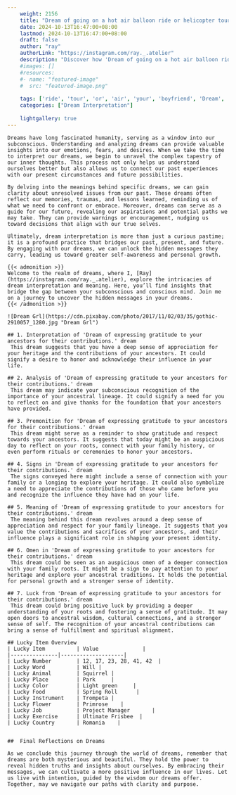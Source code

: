 ```yaml
---
    weight: 2156
    title: "Dream of going on a hot air balloon ride or helicopter tour with your boyfriend"  # Assuming 'title' column exists
    date: 2024-10-13T16:47:00+08:00
    lastmod: 2024-10-13T16:47:00+08:00
    draft: false
    author: "ray"
    authorLink: "https://instagram.com/ray._.atelier"
    description: "Discover how 'Dream of going on a hot air balloon ride or helicopter tour with your boyfriend' can interpret your future and uncover its significant meanings in your life."
    #images: []
    #resources:
    #- name: "featured-image"
    #  src: "featured-image.png"
    
    tags: ['ride', 'tour', 'or', 'air', 'your', 'boyfriend', 'Dream', 'going', 'helicopter', 'a', 'hot', 'on', 'of', 'with', 'balloon']
    categories: ["Dream Interpretation"]
    
    lightgallery: true
---
```

    
    Dreams have long fascinated humanity, serving as a window into our subconscious. Understanding and analyzing dreams can provide valuable insights into our emotions, fears, and desires. When we take the time to interpret our dreams, we begin to unravel the complex tapestry of our inner thoughts. This process not only helps us understand ourselves better but also allows us to connect our past experiences with our present circumstances and future possibilities.
    
    By delving into the meanings behind specific dreams, we can gain clarity about unresolved issues from our past. These dreams often reflect our memories, traumas, and lessons learned, reminding us of what we need to confront or embrace. Moreover, dreams can serve as a guide for our future, revealing our aspirations and potential paths we may take. They can provide warnings or encouragement, nudging us toward decisions that align with our true selves.
    
    Ultimately, dream interpretation is more than just a curious pastime; it is a profound practice that bridges our past, present, and future. By engaging with our dreams, we can unlock the hidden messages they carry, leading us toward greater self-awareness and personal growth.
    
    {{< admonition >}}
    Welcome to the realm of dreams, where I, [Ray](https://instagram.com/ray._.atelier), explore the intricacies of dream interpretation and meaning. Here, you’ll find insights that bridge the gap between your subconscious and conscious mind. Join me on a journey to uncover the hidden messages in your dreams.
    {{< /admonition >}}
    
    ![Dream Grl](https://cdn.pixabay.com/photo/2017/11/02/03/35/gothic-2910057_1280.jpg "Dream Grl")
    
    ## 1. Interpretation of 'Dream of expressing gratitude to your ancestors for their contributions.' dream
     This dream suggests that you have a deep sense of appreciation for your heritage and the contributions of your ancestors. It could signify a desire to honor and acknowledge their influence in your life.
    
    ## 2. Analysis of 'Dream of expressing gratitude to your ancestors for their contributions.' dream
     This dream may indicate your subconscious recognition of the importance of your ancestral lineage. It could signify a need for you to reflect on and give thanks for the foundation that your ancestors have provided.
    
    ## 3. Premonition for 'Dream of expressing gratitude to your ancestors for their contributions.' dream
     This dream might serve as a reminder to show gratitude and respect towards your ancestors. It suggests that today might be an auspicious day to reflect on your roots, connect with your family history, or even perform rituals or ceremonies to honor your ancestors.
    
    ## 4. Signs in 'Dream of expressing gratitude to your ancestors for their contributions.' dream
     The signs conveyed here might include a sense of connection with your family or a longing to explore your heritage. It could also symbolize a need to appreciate the contributions of those who came before you and recognize the influence they have had on your life.
    
    ## 5. Meaning of 'Dream of expressing gratitude to your ancestors for their contributions.' dream
     The meaning behind this dream revolves around a deep sense of appreciation and respect for your family lineage. It suggests that you value the contributions and sacrifices of your ancestors, and their influence plays a significant role in shaping your present identity.
    
    ## 6. Omen in 'Dream of expressing gratitude to your ancestors for their contributions.' dream
     This dream could be seen as an auspicious omen of a deeper connection with your family roots. It might be a sign to pay attention to your heritage and explore your ancestral traditions. It holds the potential for personal growth and a stronger sense of identity.
    
    ## 7. Luck from 'Dream of expressing gratitude to your ancestors for their contributions.' dream
     This dream could bring positive luck by providing a deeper understanding of your roots and fostering a sense of gratitude. It may open doors to ancestral wisdom, cultural connections, and a stronger sense of self. The recognition of your ancestral contributions can bring a sense of fulfillment and spiritual alignment.
    
    ## Lucky Item Overview
    | Lucky Item          | Value              |
    |---------------|--------------------|
    | Lucky Number        | 12, 17, 23, 28, 41, 42  |
    | Lucky Word          | Will |
    | Lucky Animal        | Squirrel |
    | Lucky Place         | Park     |
    | Lucky Color         | Light green     |
    | Lucky Food          | Spring Roll      |
    | Lucky Instrument    | Trompeta |
    | Lucky Flower        | Primrose    |
    | Lucky Job           | Project Manager       |
    | Lucky Exercise      | Ultimate Frisbee  |
    | Lucky Country       | Romania    |
    
    
    ##  Final Reflections on Dreams
    
    As we conclude this journey through the world of dreams, remember that dreams are both mysterious and beautiful. They hold the power to reveal hidden truths and insights about ourselves. By embracing their messages, we can cultivate a more positive influence in our lives. Let us live with intention, guided by the wisdom our dreams offer. Together, may we navigate our paths with clarity and purpose.
    